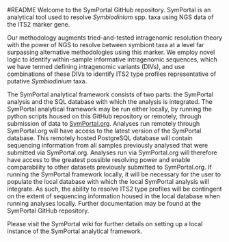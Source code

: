 #README
Welcome to the SymPortal GitHub repository. SymPortal is an analytical tool used to resolve _Symbiodinium_ spp. taxa using NGS data of the ITS2 marker gene.

Our methodology augments tried-and-tested intragenomic resolution theory with the power of NGS to resolve between symbiont taxa at a level far surpassing alternative methodologies using this marker. 
We employ novel logic to identify within-sample informative intragenomic sequences, which we have termed defining intragenomic variants (DIVs), and use combinations of these DIVs to identify ITS2 type profiles representative of putative _Symbiodinium_ taxa.

The SymPortal analytical framework consists of two parts: 
the SymPortal analysis and the SQL database with which the analysis is integrated. 
The SymPortal analytical framework may be run either locally, by running the python scripts housed on this GitHub repository 
or remotely, through submission of data to [SymPortal.org](symportal.org). 
Analyses run remotely through SymPortal.org will have access to the latest version of the SymPortal database. 
This remotely hosted PostgreSQL database will contain sequencing information from all samples previously analysed that were submitted via SymPortal.org. 
Analyses run via SymPortal.org will therefore have access to the greatest possible resolving power and enable comparability to other datasets previously submitted to SymPortal.org. 
If running the SymPortal framework locally, it will be necessary for the user to populate the local database with which the local SymPortal analysis will integrate. 
As such, the ability to resolve ITS2 type profiles will be contingent on the extent of sequencing information housed in the local database when running analyses locally.
Further documentation may be found at the SymPortal GitHub repository.

Please visit the SymPortal wiki for further details on setting up a local instance of the SymPortal analytical framework.